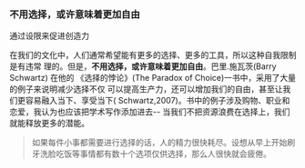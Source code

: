 


### 不用选择，或许意味着更加自由

通过设限来促进创造力


在我们的文化中，人们通常希望能有更多的选择、更多的工具，所以这种自我限制是有违常
理的。但是，**不用选择，或许意味着更加自由**。巴里.施瓦茨(Barry Schwartz) 在他的
《选择的悖论》(The Paradox of Choice)一书中，采用了大量的例子来说明减少选择不仅
可以提高生产力，还可以增加我们的自由，甚至让我们更容易融入当下、享受当下(
Schwartz,2007)。书中的例子涉及购物、职业和恋爱，我认为也应该把学术写作添加进去--
当我们不把资源浪费在选择上，我们就能释放更多的潜能。

> 如果每件小事都需要进行选择的话，人的精力很快耗尽。设想从早上开始刷牙洗脸吃饭等事情都有数十个选项仅供选择，那么人很快就会疲倦。


